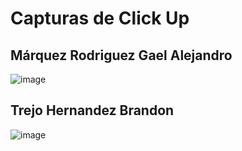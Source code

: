 # Capturas de Click Up

## Márquez Rodriguez Gael Alejandro
![image](https://github.com/user-attachments/assets/aec365bd-4e29-44a1-82e9-1ea6eca485f4)

## Trejo Hernandez Brandon
![image](https://github.com/user-attachments/assets/a001f71e-7768-4343-916d-e1992a8a0de5)
